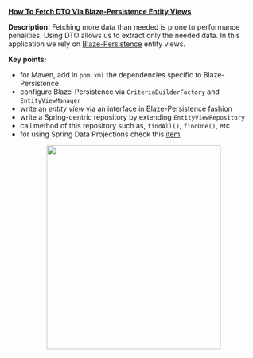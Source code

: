 **[How To Fetch DTO Via Blaze-Persistence Entity Views](https://github.com/AnghelLeonard/Hibernate-SpringBoot/tree/master/HibernateSpringBootDtoBlazeEntityView)** 

**Description:** Fetching more data than needed is prone to performance penalities. Using DTO allows us to extract only the needed data. In this application we rely on [Blaze-Persistence](https://persistence.blazebit.com/) entity views.
 
**Key points:**
- for Maven, add in `pom.xml` the dependencies specific to Blaze-Persistence
- configure Blaze-Persistence via `CriteriaBuilderFactory` and `EntityViewManager`
- write an *entity view* via an interface in Blaze-Persistence fashion
- write a Spring-centric repository by extending `EntityViewRepository`
- call method of this repository such as, `findAll()`, `findOne()`, etc
- for using Spring Data Projections check this [item](https://github.com/AnghelLeonard/Hibernate-SpringBoot/tree/master/HibernateSpringBootDtoViaProjections)

<a href="https://leanpub.com/java-persistence-performance-illustrated-guide"><p align="center"><img src="https://github.com/AnghelLeonard/Hibernate-SpringBoot/blob/master/Java%20Persistence%20Performance%20Illustrated%20Guide.jpg" height="410" width="350"/></p></a>
